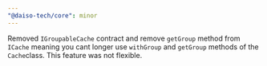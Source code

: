 ```yaml
---
"@daiso-tech/core": minor
---
```


Removed `IGroupableCache` contract and remove `getGroup` method from `ICache` meaning you cant longer use `withGroup` and `getGroup` methods of the `Cache`class. This feature was not flexible.
